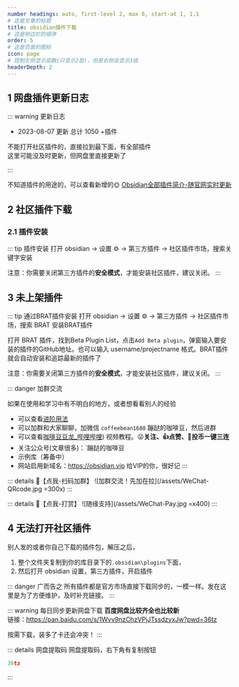 ```yaml
---
number headings: auto, first-level 2, max 6, start-at 1, 1.1
# 这是文章的标题
title: obsidian插件下载
# 这是侧边栏的顺序
order: 5
# 这是页面的图标
icon: page
# 控制左侧显示层数(只显示2层)，但是右侧会显示3级
headerDepth: 2
---
```

## 1 网盘插件更新日志
::: warning 更新日志
- 2023-08-07 更新 总计 1050 +插件

不能打开社区插件的，直接拉到最下面，有全部插件  
这里可能没及时更新，但网盘里直接更新了

:::

不知道插件的用途的，可以查看新增的🌞 [Obsidian全部插件简介-随官网实时更新](/zh/community-plugins/community-plugins-index.md)

## 2 社区插件下载
### 2.1 插件安装
::: tip 插件安装
打开 obsidian → 设置 ⚙️ → 第三方插件 → 社区插件市场，搜索关键字安装

注意：你需要关闭第三方插件的**安全模式**，才能安装社区插件，建议关闭。
:::

## 3 未上架插件
::: tip 通过BRAT插件安装
打开 obsidian → 设置 ⚙️ → 第三方插件 → 社区插件市场，搜索 BRAT 安装BRAT插件

打开 BRAT 插件，找到Beta Plugin List，点击`Add Beta plugin`，弹窗输入要安装的插件的GitHub地址。也可以输入 username/projectname 格式。BRAT插件就会自动安装和追踪最新的插件了

注意：你需要关闭第三方插件的**安全模式**，才能安装社区插件，建议关闭。
:::

::: danger 加群交流

如果在使用和学习中有不明白的地方，或者想看看别人的经验
- 可以查看[进阶用法](/zh/advanced)
- 可以加群和大家聊聊，加微信 `coffeebean1688` 蹦跶的咖啡豆，然后进群
- 可以查看[咖啡豆豆龙_哔哩哔哩](https://space.bilibili.com/618777356)) 视频教程。😜**关注、👍点赞、📀投币一键三连**
- 关注公众号(文章很多)：`蹦跶的咖啡豆
- 示例库（筹备中）
- 网站启用新域名：https://obsidian.vip 给VIP的你，很好记
:::

::: details 🌱【点我-扫码加群】
![加群交流！先加在拉](/assets/WeChat-QRcode.jpg =300x) 
::: 

::: details 🍻【点我-打赏】
![随缘支持](/assets/WeChat-Pay.jpg =x400)
::: 

## 4 无法打开社区插件
别人发的或者你自己下载的插件包，解压之后，
1. 整个文件夹复制到你的库目录下的`.obsidian\plugins`下面，
2. 然后打开 obsidian 设置，第三方插件，开启插件

::: danger 广而告之
所有插件都是官方市场直接下载同步的，一模一样。发在这里是为了方便维护，及时补充链接。
:::

::: warning 每日同步更新网盘下载
**百度网盘比较齐全也比较新**  
链接：https://pan.baidu.com/s/1Wvv9nzChzVPjJTssdzyxJw?pwd=36tz 

按需下载，装多了卡还会冲突！
:::

::: details 网盘提取码
网盘提取码，右下角有复制按钮
```lua
36tz
```
:::


